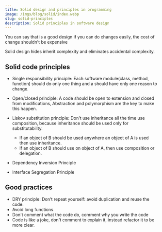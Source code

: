 ```yaml
---
title: Solid design and principles in programming
image: /imgs/blog/solid/index.webp
slug: solid-principles
description: Solid principles in software design
---
```


You can say that is a good design if you can do changes easily, the cost of change shouldn't be expensive

Solid design hides inherit complexity and eliminates accidental complexity.

## Solid code principles
- Single responsibility principle: Each software module(class, method, function) should do only one thing and a should have only one reason to change.

- Open/closed principle: A code should be open to extension and closed from modifications, Abstraction and polymorphism are the key to make this happen.

- Liskov substitution principle: Don't use inheritance all the time use composition, because inheritance should be used only for substitutability.

    * If an object of B should be used anywhere an object of A is used then use inheritance.
    * If an object of B should use on object of A, then use composition or delegation.

- Dependency Inversion Principle

- Interface Segregation Principle

## Good practices

- DRY principle: Don't repeat yourself: avoid duplication and reuse the code.
- Avoid long functions
- Don't comment what the code do, comment why you write the code
- Code is like a joke, don't comment to explain it, instead refactor it to be more clear.
